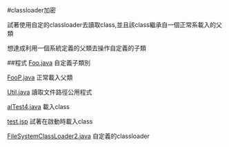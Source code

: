 #classloader加密

試著使用自定的classloader去讀取class,並且該class繼承自一個正常系載入的父類

想達成利用一個系統定義的父類去操作自定義的子類

##程式
[Foo.java](https://github.com/escc1122/java/blob/master/classloader/Foo.java)
自定義子類別

[FooP.java](https://github.com/escc1122/java/blob/master/classloader/FooP.java)
正常載入父類

[Util.java](https://github.com/escc1122/java/blob/master/classloader/Util.java)
讀取文件路徑公用程式

[alTest4.java](https://github.com/escc1122/java/blob/master/classloader/alTest4.java)
載入class

[test.jsp](https://github.com/escc1122/java/blob/master/classloader/test.jsp)
試著在啟動時載入class

[FileSystemClassLoader2.java](https://github.com/escc1122/java/blob/master/classloader/FileSystemClassLoader2.java)
自定義的classloader
